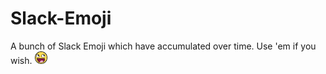 # Slack-Emoji
A bunch of Slack Emoji which have accumulated over time. Use 'em if you wish.
<img src="emoji/awesome-face.png" width="20" />
